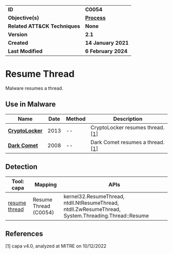 <table>
<tr>
<td><b>ID</b></td>
<td><b>C0054</b></td>
</tr>
<tr>
<td><b>Objective(s)</b></td>
<td><b><a href="../process">Process</a></b></td>
</tr>
<tr>
<td><b>Related ATT&CK Techniques</b></td>
<td><b>None</b></td>
</tr>
<tr>
<td><b>Version</b></td>
<td><b>2.1</b></td>
</tr>
<tr>
<td><b>Created</b></td>
<td><b>14 January 2021</b></td>
</tr>
<tr>
<td><b>Last Modified</b></td>
<td><b>6 February 2024</b></td>
</tr>
</table>


# Resume Thread

Malware resumes a thread.

## Use in Malware

|Name|Date|Method|Description|
|---|---|---|---|
|[**CryptoLocker**](../xample-malware/cryptolocker.md)|2013|--|CryptoLocker resumes thread. [[1]](#1)|
|[**Dark Comet**](../xample-malware/dark-comet.md)|2008|--|Dark Comet resumes a thread. [[1]](#1)|

## Detection

|Tool: capa|Mapping|APIs|
|---|---|---|
|[resume thread](https://github.com/mandiant/capa-rules/blob/master/host-interaction/thread/resume/resume-thread.yml)|Resume Thread (C0054)|kernel32.ResumeThread, ntdll.NtResumeThread, ntdll.ZwResumeThread, System.Threading.Thread::Resume|

## References

<a name="1">[1]</a> capa v4.0, analyzed at MITRE on 10/12/2022

